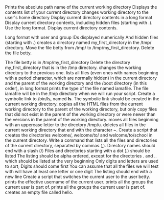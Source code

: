 Prints the absolute path name of the current working directory
Displays the contents list of your current directory
changes working directory to the user's home directory
Display current directory contents in a long format
Display current directory contents, including hidden files (starting with .). Use the long format.
Display current directory contents.

Long format
with user and group IDs displayed numerically
And hidden files (starting with .)
creates a directory named my_first_directory in the /tmp/ directory.
Move the file betty from /tmp/ to /tmp/my_first_directory.
Delete the file betty.

The file betty is in /tmp/my_first_directory
Delete the directory my_first_directory that is in the /tmp directory.
changes the working directory to the previous one.
lists all files (even ones with names beginning with a period character, which are normally hidden) in the current directory and the parent of the working directory and the /boot directory (in this order), in long format
prints the type of the file named iamafile. The file iamafile will be in the /tmp directory when we will run your script.
Create a symbolic link to /bin/ls, named __ls__. The symbolic link should be created in the current working directory.
 copies all the HTML files from the current working directory to the parent of the working directory, but only copy files that did not exist in the parent of the working directory or were newer than the versions in the parent of the working directory.
moves all files beginning with an uppercase letter to the directory /tmp/u.
deletes all files in the current working directory that end with the character ~.
 Create a script that creates the directories welcome/, welcome/to/ and welcome/to/school in the current directory.
Write a command that lists all the files and directories of the current directory, separated by commas (,). Directory names should end with a slash (/) Files and directories starting with a dot (.) should be listed The listing should be alpha ordered, except for the directories . and .. which should be listed at the very beginning Only digits and letters are used to sort; Digits should come first You can assume that all the files we will test with will have at least one letter or one digit The listing should end with a new line
Create a script that switches the current user to the user betty.
prints the effective username of the current user.
prints all the groups the current user is part of.
prints all the groups the current user is part of.
creates an empty file called hello.
